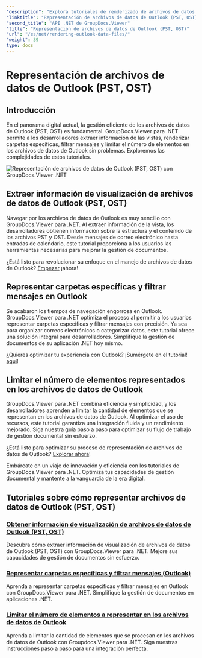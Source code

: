 ```yaml
---
"description": "Explora tutoriales de renderizado de archivos de datos de Outlook (PST, OST) con GroupDocs.Viewer para .NET. Descubre técnicas eficientes de gestión de documentos sin esfuerzo."
"linktitle": "Representación de archivos de datos de Outlook (PST, OST)"
"second_title": "API .NET de GroupDocs.Viewer"
"title": "Representación de archivos de datos de Outlook (PST, OST)"
"url": "/es/net/rendering-outlook-data-files/"
"weight": 39
type: docs
---
```

# Representación de archivos de datos de Outlook (PST, OST)

## Introducción

En el panorama digital actual, la gestión eficiente de los archivos de datos de Outlook (PST, OST) es fundamental. GroupDocs.Viewer para .NET permite a los desarrolladores extraer información de las vistas, renderizar carpetas específicas, filtrar mensajes y limitar el número de elementos en los archivos de datos de Outlook sin problemas. Exploremos las complejidades de estos tutoriales.

![Representación de archivos de datos de Outlook (PST, OST) con GroupDocs.Viewer .NET](/viewer/rendering-outlook-data-files/image.png)

## Extraer información de visualización de archivos de datos de Outlook (PST, OST)
Navegar por los archivos de datos de Outlook es muy sencillo con GroupDocs.Viewer para .NET. Al extraer información de la vista, los desarrolladores obtienen información sobre la estructura y el contenido de los archivos PST y OST. Desde mensajes de correo electrónico hasta entradas de calendario, este tutorial proporciona a los usuarios las herramientas necesarias para mejorar la gestión de documentos. 

¿Está listo para revolucionar su enfoque en el manejo de archivos de datos de Outlook? [Empezar](./get-view-info-outlook-data-file/) ¡ahora!

## Representar carpetas específicas y filtrar mensajes en Outlook
Se acabaron los tiempos de navegación engorrosa en Outlook. GroupDocs.Viewer para .NET optimiza el proceso al permitir a los usuarios representar carpetas específicas y filtrar mensajes con precisión. Ya sea para organizar correos electrónicos o categorizar datos, este tutorial ofrece una solución integral para desarrolladores. Simplifique la gestión de documentos de su aplicación .NET hoy mismo.

¿Quieres optimizar tu experiencia con Outlook? ¡Sumérgete en el tutorial! [aquí](./render-specific-folders-and-filter-messages-outlook/)!

## Limitar el número de elementos representados en los archivos de datos de Outlook
GroupDocs.Viewer para .NET combina eficiencia y simplicidad, y los desarrolladores aprenden a limitar la cantidad de elementos que se representan en los archivos de datos de Outlook. Al optimizar el uso de recursos, este tutorial garantiza una integración fluida y un rendimiento mejorado. Siga nuestra guía paso a paso para optimizar su flujo de trabajo de gestión documental sin esfuerzo.

¿Está listo para optimizar su proceso de representación de archivos de datos de Outlook? [Explorar ahora](./limit-items-to-render-outlook-data-files/)!

Embárcate en un viaje de innovación y eficiencia con los tutoriales de GroupDocs.Viewer para .NET. Optimiza tus capacidades de gestión documental y mantente a la vanguardia de la era digital.
## Tutoriales sobre cómo representar archivos de datos de Outlook (PST, OST)
### [Obtener información de visualización de archivos de datos de Outlook (PST, OST)](./get-view-info-outlook-data-file/)
Descubra cómo extraer información de visualización de archivos de datos de Outlook (PST, OST) con GroupDocs.Viewer para .NET. Mejore sus capacidades de gestión de documentos sin esfuerzo.
### [Representar carpetas específicas y filtrar mensajes (Outlook)](./render-specific-folders-and-filter-messages-outlook/)
Aprenda a representar carpetas específicas y filtrar mensajes en Outlook con GroupDocs.Viewer para .NET. Simplifique la gestión de documentos en aplicaciones .NET.
### [Limitar el número de elementos a representar en los archivos de datos de Outlook](./limit-items-to-render-outlook-data-files/)
Aprenda a limitar la cantidad de elementos que se procesan en los archivos de datos de Outlook con Groupdocs.Viewer para .NET. Siga nuestras instrucciones paso a paso para una integración perfecta.
